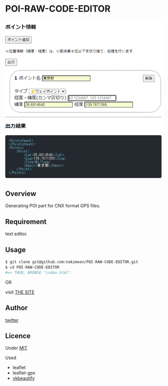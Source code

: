 # POI-RAW-CODE-EDITOR

![sample image](./img/sample.png)

## Overview

Generating POI part for CNX format GPS files.

## Requirement

text editor.

## Usage

```bash
$ git clone git@github.com:nakimoen/POI-RAW-CODE-EDITOR.git
$ cd POI-RAW-CODE-EDITOR
#=> THEN, BROWSE "index.html".
```

OR

visit [THE SITE](http://nakimoen.github.io/POI-RAW-CODE-EDITOR)

<!-- ## Features -->

## Author

[twitter](https://twitter.com/hsnakimoen)

## Licence

Under [MIT](http://nakimoen.github.io/POI-RAW-CODE-EDITOR/LICENSE)

Used

- leaflet
- leaflet-gpx
- [vkbeautify](http://www.eslinstructor.net/vkbeautify/)
